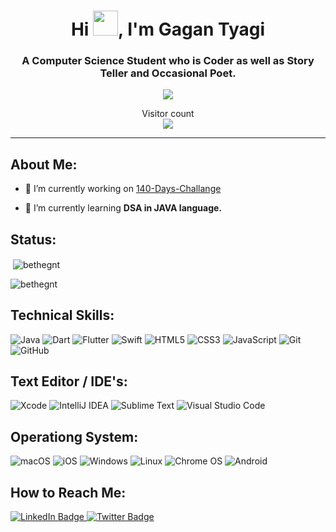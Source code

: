 <h1 align="center">Hi <img src="https://user-images.githubusercontent.com/106432362/194119684-923ebb8f-23ca-4352-9d08-563d4e09a7d4.gif" width="40"/>, I'm Gagan Tyagi</h1>

<h3 align="center">A Computer Science Student who is Coder as well as Story Teller and Occasional Poet.</h3>


<div align="center">
    <img src="https://raw.githubusercontent.com/Bethegnt/profile-activity-generator/master/demo.png" />
</div>

<p align="center"> 
  Visitor count<br>
  <img src="https://profile-counter.glitch.me/bethegnt/count.svg" />
</p>


---

## About Me:
- 🔭 I’m currently working on [140-Days-Challange](https://github.com/Bethegnt/140-Days-Challenge)

- 🌱 I’m currently learning **DSA in JAVA language.**


## Status: 
<p>&nbsp;<img align="Center" src="https://github-readme-stats.vercel.app/api?username=bethegnt&show_icons=true&locale=en" alt="bethegnt" /></p>

<p><img align="Center" src="https://github-readme-streak-stats.herokuapp.com/?user=bethegnt&" alt="bethegnt" /></p>

<!-- <p><img align="centre" src="https://github-readme-stats.vercel.app/api/top-langs?username=bethegnt&show_icons=true&locale=en&layout=compact" alt="bethegnt" /></p> -->





<!--  ![BETHEGNT GitHub stats](https://github-readme-stats.vercel.app/api?username=BETHEGNT&show_icons=true&theme=radical) -->

## Technical Skills: 


![Java](https://img.shields.io/badge/java-%23ED8B00.svg?style=for-the-badge&logo=java&logoColor=white)
![Dart](https://img.shields.io/badge/dart-%230175C2.svg?style=for-the-badge&logo=dart&logoColor=white)
![Flutter](https://img.shields.io/badge/Flutter-%2302569B.svg?style=for-the-badge&logo=Flutter&logoColor=white)
![Swift](https://img.shields.io/badge/swift-F54A2A?style=for-the-badge&logo=swift&logoColor=white)
![HTML5](https://img.shields.io/badge/html5-%23E34F26.svg?style=for-the-badge&logo=html5&logoColor=white)
![CSS3](https://img.shields.io/badge/css3-%231572B6.svg?style=for-the-badge&logo=css3&logoColor=white)
![JavaScript](https://img.shields.io/badge/javascript-%23323330.svg?style=for-the-badge&logo=javascript&logoColor=%23F7DF1E)
![Git](https://img.shields.io/badge/git-%23F05033.svg?style=for-the-badge&logo=git&logoColor=white)
![GitHub](https://img.shields.io/badge/github-%23121011.svg?style=for-the-badge&logo=github&logoColor=white)





## Text Editor / IDE's:

![Xcode](https://img.shields.io/badge/Xcode-007ACC?style=for-the-badge&logo=Xcode&logoColor=white)
![IntelliJ IDEA](https://img.shields.io/badge/IntelliJIDEA-000000.svg?style=for-the-badge&logo=intellij-idea&logoColor=white)
![Sublime Text](https://img.shields.io/badge/sublime_text-%23575757.svg?style=for-the-badge&logo=sublime-text&logoColor=important)
![Visual Studio Code](https://img.shields.io/badge/Visual%20Studio%20Code-0078d7.svg?style=for-the-badge&logo=visual-studio-code&logoColor=white)


## Operationg System:

![macOS](https://img.shields.io/badge/mac%20os-000000?style=for-the-badge&logo=macos&logoColor=F0F0F0)
![iOS](https://img.shields.io/badge/iOS-000000?style=for-the-badge&logo=ios&logoColor=white)
![Windows](https://img.shields.io/badge/Windows-0078D6?style=for-the-badge&logo=windows&logoColor=white)
![Linux](https://img.shields.io/badge/Linux-FCC624?style=for-the-badge&logo=linux&logoColor=black)
![Chrome OS](https://img.shields.io/badge/chrome%20os-3d89fc?style=for-the-badge&logo=google%20chrome&logoColor=white)
![Android](https://img.shields.io/badge/Android-3DDC84?style=for-the-badge&logo=android&logoColor=white)

## How to Reach Me:

<div id="badges">
  <a href="https://www.linkedin.com/in/gagan-tyagi-84b233193/">
    <img src="https://img.shields.io/badge/LinkedIn-blue?style=for-the-badge&logo=linkedin&logoColor=white" alt="LinkedIn Badge"/>
  </a>
  <a href="https://twitter.com/bethegnt">
    <img src="https://img.shields.io/badge/Twitter-blue?style=for-the-badge&logo=twitter&logoColor=white" alt="Twitter Badge"/>
  </a>
</div>


